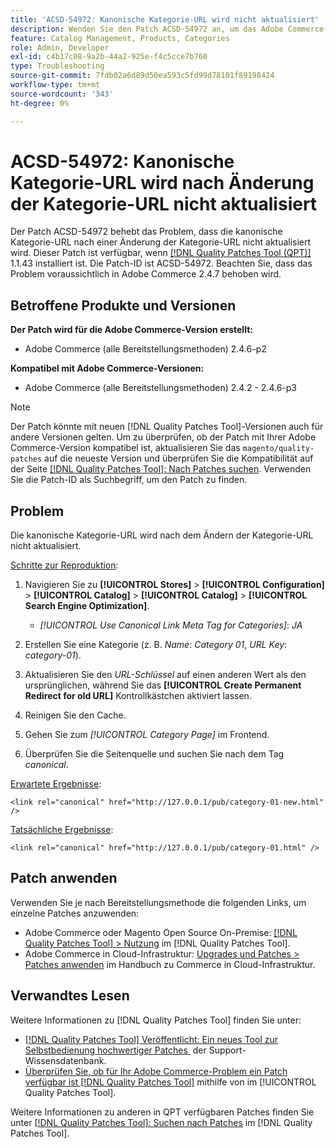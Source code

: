 ```yaml
---
title: 'ACSD-54972: Kanonische Kategorie-URL wird nicht aktualisiert'
description: Wenden Sie den Patch ACSD-54972 an, um das Adobe Commerce-Problem zu beheben, bei dem die kanonische Kategorie-URL nach dem Ändern der Kategorie-URL nicht aktualisiert wird.
feature: Catalog Management, Products, Categories
role: Admin, Developer
exl-id: c4b17c08-9a2b-44a2-925e-f4c5cce7b760
type: Troubleshooting
source-git-commit: 7fdb02a6d89d50ea593c5fd99d78101f89198424
workflow-type: tm+mt
source-wordcount: '343'
ht-degree: 0%

---
```


# ACSD-54972: Kanonische Kategorie-URL wird nach Änderung der Kategorie-URL nicht aktualisiert

Der Patch ACSD-54972 behebt das Problem, dass die kanonische Kategorie-URL nach einer Änderung der Kategorie-URL nicht aktualisiert wird. Dieser Patch ist verfügbar, wenn [[!DNL Quality Patches Tool (QPT)]](https://experienceleague.adobe.com/de/docs/commerce-operations/tools/quality-patches-tool/quality-patches-tool-to-self-serve-quality-patches) 1.1.43 installiert ist. Die Patch-ID ist ACSD-54972. Beachten Sie, dass das Problem voraussichtlich in Adobe Commerce 2.4.7 behoben wird.

## Betroffene Produkte und Versionen

**Der Patch wird für die Adobe Commerce-Version erstellt:**

* Adobe Commerce (alle Bereitstellungsmethoden) 2.4.6-p2

**Kompatibel mit Adobe Commerce-Versionen:**

* Adobe Commerce (alle Bereitstellungsmethoden) 2.4.2 - 2.4.6-p3

>[!NOTE]
>
>Der Patch könnte mit neuen [!DNL Quality Patches Tool]-Versionen auch für andere Versionen gelten. Um zu überprüfen, ob der Patch mit Ihrer Adobe Commerce-Version kompatibel ist, aktualisieren Sie das `magento/quality-patches` auf die neueste Version und überprüfen Sie die Kompatibilität auf der Seite [[!DNL Quality Patches Tool]: Nach Patches suchen](https://experienceleague.adobe.com/tools/commerce-quality-patches/index.html?lang=de). Verwenden Sie die Patch-ID als Suchbegriff, um den Patch zu finden.

## Problem

Die kanonische Kategorie-URL wird nach dem Ändern der Kategorie-URL nicht aktualisiert.

<u>Schritte zur Reproduktion</u>:

1. Navigieren Sie zu **[!UICONTROL Stores]** > **[!UICONTROL Configuration]** > **[!UICONTROL Catalog]** > **[!UICONTROL Catalog]** > **[!UICONTROL Search Engine Optimization]**.

   * *[!UICONTROL Use Canonical Link Meta Tag for Categories]*: *JA*

2. Erstellen Sie eine Kategorie (z. B. *Name*: *Category 01*, *URL Key*: *category-01*).
3. Aktualisieren Sie den *URL-Schlüssel* auf einen anderen Wert als den ursprünglichen, während Sie das **[!UICONTROL Create Permanent Redirect for old URL]** Kontrollkästchen aktiviert lassen.
4. Reinigen Sie den Cache.
5. Gehen Sie zum *[!UICONTROL Category Page]* im Frontend.
6. Überprüfen Sie die Seitenquelle und suchen Sie nach dem Tag *canonical*.

<u>Erwartete Ergebnisse</u>:

`<link rel="canonical" href="http://127.0.0.1/pub/category-01-new.html" />`

<u>Tatsächliche Ergebnisse</u>:

`<link rel="canonical" href="http://127.0.0.1/pub/category-01.html" />`

## Patch anwenden

Verwenden Sie je nach Bereitstellungsmethode die folgenden Links, um einzelne Patches anzuwenden:

* Adobe Commerce oder Magento Open Source On-Premise: [[!DNL Quality Patches Tool] > Nutzung](/help/tools/quality-patches-tool/usage.md) im [!DNL Quality Patches Tool].
* Adobe Commerce in Cloud-Infrastruktur: [Upgrades und Patches > Patches anwenden](https://experienceleague.adobe.com/docs/commerce-cloud-service/user-guide/develop/upgrade/apply-patches.html?lang=de) im Handbuch zu Commerce in Cloud-Infrastruktur.

## Verwandtes Lesen

Weitere Informationen zu [!DNL Quality Patches Tool] finden Sie unter:

* [[!DNL Quality Patches Tool] Veröffentlicht: Ein neues Tool zur Selbstbedienung hochwertiger Patches &#x200B;](https://experienceleague.adobe.com/de/docs/commerce-operations/tools/quality-patches-tool/quality-patches-tool-to-self-serve-quality-patches) der Support-Wissensdatenbank.
* [Überprüfen Sie, ob für Ihr Adobe Commerce-Problem ein Patch verfügbar ist [!DNL Quality Patches Tool]](/help/tools/quality-patches-tool/patches-available-in-qpt/check-patch-for-magento-issue-with-magento-quality-patches.md) mithilfe von im [!UICONTROL Quality Patches Tool].


Weitere Informationen zu anderen in QPT verfügbaren Patches finden Sie unter [[!DNL Quality Patches Tool]: Suchen nach Patches](https://experienceleague.adobe.com/tools/commerce-quality-patches/index.html?lang=de) im [!DNL Quality Patches Tool].
